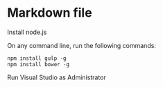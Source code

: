 ﻿# Markdown file

Install node.js

On any command line, run the following commands:

```
npm install gulp -g
npm install bower -g
```

Run Visual Studio as Administrator